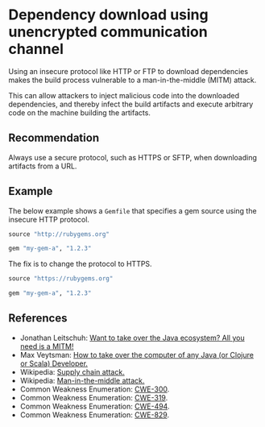 # Dependency download using unencrypted communication channel
Using an insecure protocol like HTTP or FTP to download dependencies makes the build process vulnerable to a man-in-the-middle (MITM) attack.

This can allow attackers to inject malicious code into the downloaded dependencies, and thereby infect the build artifacts and execute arbitrary code on the machine building the artifacts.


## Recommendation
Always use a secure protocol, such as HTTPS or SFTP, when downloading artifacts from a URL.


## Example
The below example shows a `Gemfile` that specifies a gem source using the insecure HTTP protocol.


```ruby
source "http://rubygems.org"

gem "my-gem-a", "1.2.3"
```
The fix is to change the protocol to HTTPS.


```ruby
source "https://rubygems.org"

gem "my-gem-a", "1.2.3"
```

## References
* Jonathan Leitschuh: [ Want to take over the Java ecosystem? All you need is a MITM! ](https://infosecwriteups.com/want-to-take-over-the-java-ecosystem-all-you-need-is-a-mitm-1fc329d898fb)
* Max Veytsman: [ How to take over the computer of any Java (or Clojure or Scala) Developer. ](https://max.computer/blog/how-to-take-over-the-computer-of-any-java-or-clojure-or-scala-developer/)
* Wikipedia: [Supply chain attack.](https://en.wikipedia.org/wiki/Supply_chain_attack)
* Wikipedia: [Man-in-the-middle attack.](https://en.wikipedia.org/wiki/Man-in-the-middle_attack)
* Common Weakness Enumeration: [CWE-300](https://cwe.mitre.org/data/definitions/300.html).
* Common Weakness Enumeration: [CWE-319](https://cwe.mitre.org/data/definitions/319.html).
* Common Weakness Enumeration: [CWE-494](https://cwe.mitre.org/data/definitions/494.html).
* Common Weakness Enumeration: [CWE-829](https://cwe.mitre.org/data/definitions/829.html).
